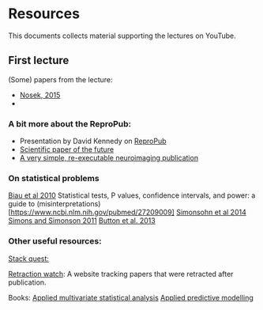 # Resources

This documents collects material supporting the lectures on YouTube.

## First lecture

(Some) papers from the lecture:
- [Nosek, 2015](https://www.science.org/doi/10.1126/science.aac4716)
- [Kapur, Phillips and Insel, 2012]: (https://pubmed.ncbi.nlm.nih.gov/22869033/)


### A bit more about the ReproPub:
- Presentation by David Kennedy on [ReproPub](https://zenodo.org/record/3336609#.Y0UK5exBzX0)
- [Scientific paper of the future](https://scientificpaperofthefuture.org/#:~:text=The%20Scientific%20Papers%20of%20the,digital%20products%20of%20their%20research)
- [A very simple, re-executable neuroimaging publication](https://pubmed.ncbi.nlm.nih.gov/28781753/)

### On statistical problems
[Biau et al 2010](https://pubmed.ncbi.nlm.nih.gov/19921345/)
Statistical tests, P values, confidence intervals, and power: a guide to (misinterpretations)[https://www.ncbi.nlm.nih.gov/pubmed/27209009]
[Simonsohn et al 2014](https://pages.ucsd.edu/~cmckenzie/Simonsohnetal2014JEPGeneral.pdf)
[Simons and Simonson 2011](https://journals.sagepub.com/doi/full/10.1177/0956797611417632)
[Button et al. 2013](https://journals.plos.org/plosmedicine/article?id=10.1371/journal.pmed.0020124)

### Other useful resources:

[Stack quest:](https://www.youtube.com/c/joshstarmer)

[Retraction watch](https://retractionwatch.com/):
A website tracking papers that were retracted after publication. 

Books:
[Applied multivariate statistical analysis](https://www.amazon.com/Applied-Multivariate-Statistical-Analysis-Wolfgang/dp/3030260054/ref=pd_lpo_3?pd_rd_i=3030260054&psc=1)
[Applied predictive modelling](http://appliedpredictivemodeling.com/)
